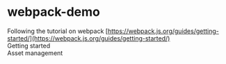 # webpack-demo

Following the tutorial on webpack
[https://webpack.js.org/guides/getting-started/](https://webpack.js.org/guides/getting-started/)  
Getting started  
Asset management
